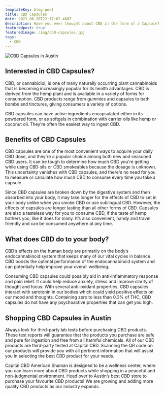 ```yaml
---
templateKey: blog-post
title: CBD Capsules
date: 2021-06-28T22:17:02.480Z
description: Have you ever thought about CBD in the form of a Capsule?
featuredpost: true
featuredimage: /img/cbd-capsules.jpg
tags:
  - CBD
---
```

![](/img/cbd-capsules.jpg "CBD Capsules in Austin")

## Interested in CBD Capsules?

CBD, or cannabidiol, is one of many naturally occurring plant cannabinoids that is becoming increasingly popular for its health advantages.  CBD is derived from the hemp plant and is available in a variety of forms for consumption.  CBD products range from gummies and capsules to bath bombs and tinctures, giving consumers a variety of options.

CBD capsules can have active ingredients encapsulated either in its powdered form, or as softgels in combination with carrier oils like hemp or coconut oil.  They’re often the easiest way to ingest CBD.

## Benefits of CBD Capsules

CBD capsules are one of the most convenient ways to acquire your daily CBD dose, and they're a popular choice among both new and seasoned CBD users.  It can be tough to determine how much CBD you're getting while using CBD oils or CBD smokeables because the dosage is unknown.  This uncertainty vanishes with CBD capsules, and there's no need for you to measure or calculate how much CBD to consume every time you take a capsule.

Since CBD capsules are broken down by the digestive system and then absorbed into your body, it may take longer for the effects of CBD to set in your body unlike when you smoke CBD or use sublingual CBD. However, the effects of capsules are longer lasting than all other forms of CBD.  Capsules are also a tasteless way for you to consume CBD, if the taste of hemp bothers you, like it does for many.  It’s also convenient, handy and travel friendly and can be consumed anywhere at any time. 

## What does CBD do to your body?

CBD’s effects on the human body are primarily on the body’s endocannabinoid system that keeps many of our vital cycles in balance.  CBD boosts the optimal performance of the endocannabinoid system and can potentially help improve your overall wellbeing.

Consuming CBD capsules could possibly aid in anti-inflammatory response and pain relief.  It could help reduce anxiety, stress and improve clarity of thought and focus.  With several anti-oxidant properties, CBD capsules interact with serotonin in our bodies which could yield positive effects on our mood and thoughts.  Containing zero to less than 0.3% of THC, CBD capsules do not have any psychoactive properties that can get you high. 

## Shopping CBD Capsules in Austin

Always look for third-party lab tests before purchasing CBD products.  These test reports will guarantee that the products you purchase are safe and pure for ingestion and free from all harmful chemicals.  All of our CBD products are third-party tested at Capital CBD.  Scanning the QR code on our products will provide you with all pertinent information that will assist you in selecting the best CBD product for your needs.

Capital CBD American Shaman is designed to be a wellness center, where you can learn more about CBD products while shopping in a peaceful and non-judgmental environment.  Head over to Austin’s best CBD store to purchase your favourite CBD products!  We are growing and adding more quality CBD products as our industry expands.